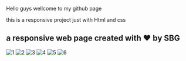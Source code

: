 Hello guys wellcome to my github page 

this is a responsive project just with Html and css

a responsive web page
created with ❤️ by SBG
------------------------

![1](https://github.com/moeinmnia80/camping-project/assets/86520846/24fdda11-128e-452b-ae26-feb650c14ace)
![2](https://github.com/moeinmnia80/camping-project/assets/86520846/07396bd5-bfd6-409b-91f6-5d19c3c04b5e)
![3](https://github.com/moeinmnia80/camping-project/assets/86520846/68ce7526-e3a5-4020-8d51-d57a33ac0a32)
![4](https://github.com/moeinmnia80/camping-project/assets/86520846/fe110523-acbb-4cf6-8d40-3662127ade97)
![5](https://github.com/moeinmnia80/camping-project/assets/86520846/491a445c-1bee-4e1c-abf0-f66fd5a1b9ee)
![6](https://github.com/moeinmnia80/camping-project/assets/86520846/62bfa6c9-b3a9-4e11-9537-6cc7b24351fb)
